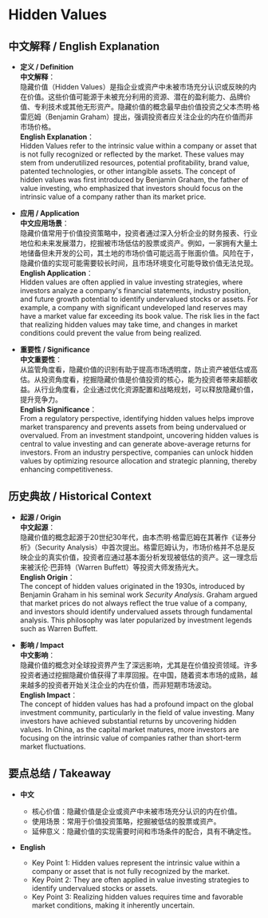 # Hidden Values

## 中文解释 / English Explanation

* **定义 / Definition**  
  **中文解释**：  
  隐藏价值（Hidden Values）是指企业或资产中未被市场充分认识或反映的内在价值。这些价值可能源于未被充分利用的资源、潜在的盈利能力、品牌价值、专利技术或其他无形资产。隐藏价值的概念最早由价值投资之父本杰明·格雷厄姆（Benjamin Graham）提出，强调投资者应关注企业的内在价值而非市场价格。  
  **English Explanation**：  
  Hidden Values refer to the intrinsic value within a company or asset that is not fully recognized or reflected by the market. These values may stem from underutilized resources, potential profitability, brand value, patented technologies, or other intangible assets. The concept of hidden values was first introduced by Benjamin Graham, the father of value investing, who emphasized that investors should focus on the intrinsic value of a company rather than its market price.

* **应用 / Application**  
  **中文应用场景**：  
  隐藏价值常用于价值投资策略中，投资者通过深入分析企业的财务报表、行业地位和未来发展潜力，挖掘被市场低估的股票或资产。例如，一家拥有大量土地储备但未开发的公司，其土地的市场价值可能远高于账面价值。风险在于，隐藏价值的实现可能需要较长时间，且市场环境变化可能导致价值无法兑现。  
  **English Application**：  
  Hidden values are often applied in value investing strategies, where investors analyze a company's financial statements, industry position, and future growth potential to identify undervalued stocks or assets. For example, a company with significant undeveloped land reserves may have a market value far exceeding its book value. The risk lies in the fact that realizing hidden values may take time, and changes in market conditions could prevent the value from being realized.

* **重要性 / Significance**  
  **中文重要性**：  
  从监管角度看，隐藏价值的识别有助于提高市场透明度，防止资产被低估或高估。从投资角度看，挖掘隐藏价值是价值投资的核心，能为投资者带来超额收益。从行业角度看，企业通过优化资源配置和战略规划，可以释放隐藏价值，提升竞争力。  
  **English Significance**：  
  From a regulatory perspective, identifying hidden values helps improve market transparency and prevents assets from being undervalued or overvalued. From an investment standpoint, uncovering hidden values is central to value investing and can generate above-average returns for investors. From an industry perspective, companies can unlock hidden values by optimizing resource allocation and strategic planning, thereby enhancing competitiveness.

## 历史典故 / Historical Context

* **起源 / Origin**  
  **中文起源**：  
  隐藏价值的概念起源于20世纪30年代，由本杰明·格雷厄姆在其著作《证券分析》（Security Analysis）中首次提出。格雷厄姆认为，市场价格并不总是反映企业的真实价值，投资者应通过基本面分析发现被低估的资产。这一理念后来被沃伦·巴菲特（Warren Buffett）等投资大师发扬光大。  
  **English Origin**：  
  The concept of hidden values originated in the 1930s, introduced by Benjamin Graham in his seminal work *Security Analysis*. Graham argued that market prices do not always reflect the true value of a company, and investors should identify undervalued assets through fundamental analysis. This philosophy was later popularized by investment legends such as Warren Buffett.

* **影响 / Impact**  
  **中文影响**：  
  隐藏价值的概念对全球投资界产生了深远影响，尤其是在价值投资领域。许多投资者通过挖掘隐藏价值获得了丰厚回报。在中国，随着资本市场的成熟，越来越多的投资者开始关注企业的内在价值，而非短期市场波动。  
  **English Impact**：  
  The concept of hidden values has had a profound impact on the global investment community, particularly in the field of value investing. Many investors have achieved substantial returns by uncovering hidden values. In China, as the capital market matures, more investors are focusing on the intrinsic value of companies rather than short-term market fluctuations.

## 要点总结 / Takeaway

* **中文**  
  - 核心价值：隐藏价值是企业或资产中未被市场充分认识的内在价值。  
  - 使用场景：常用于价值投资策略，挖掘被低估的股票或资产。  
  - 延伸意义：隐藏价值的实现需要时间和市场条件的配合，具有不确定性。  

* **English**  
  - Key Point 1: Hidden values represent the intrinsic value within a company or asset that is not fully recognized by the market.  
  - Key Point 2: They are often applied in value investing strategies to identify undervalued stocks or assets.  
  - Key Point 3: Realizing hidden values requires time and favorable market conditions, making it inherently uncertain.